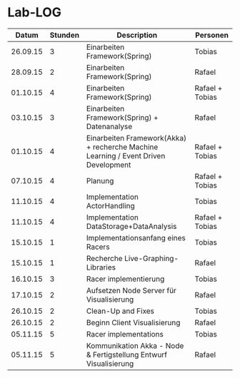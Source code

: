 # Lab-LOG

Datum | Stunden | Description | Personen
--- | --- | --- | ---
26.09.15 | 3 | Einarbeiten Framework(Spring) | Tobias
28.09.15 | 2 | Einarbeiten Framework(Spring) | Rafael
01.10.15 | 4 | Einarbeiten Framework(Spring) | Rafael + Tobias
03.10.15 | 3 | Einarbeiten Framework(Spring) + Datenanalyse | Rafael
01.10.15 | 4 | Einarbeiten Framework(Akka) + recherche Machine Learning / Event Driven Development | Rafael + Tobias
07.10.15 | 4 | Planung | Rafael + Tobias
11.10.15 | 4 | Implementation ActorHandling | Tobias
11.10.15 | 4 | Implementation DataStorage+DataAnalysis | Rafael + Tobias
15.10.15 | 1 | Implementationsanfang eines Racers | Tobias
15.10.15 | 1 | Recherche Live-Graphing-Libraries | Rafael
16.10.15 | 3 | Racer implementierung | Tobias
17.10.15 | 2 | Aufsetzen Node Server für Visualisierung | Rafael
26.10.15 | 2 | Clean-Up and Fixes | Tobias
26.10.15 | 2 | Beginn Client Visualisierung | Rafael
05.11.15 | 5 | Racer implementations | Tobias
05.11.15 | 5 | Kommunikation Akka - Node & Fertigstellung Entwurf Visualisierung | Rafael 


